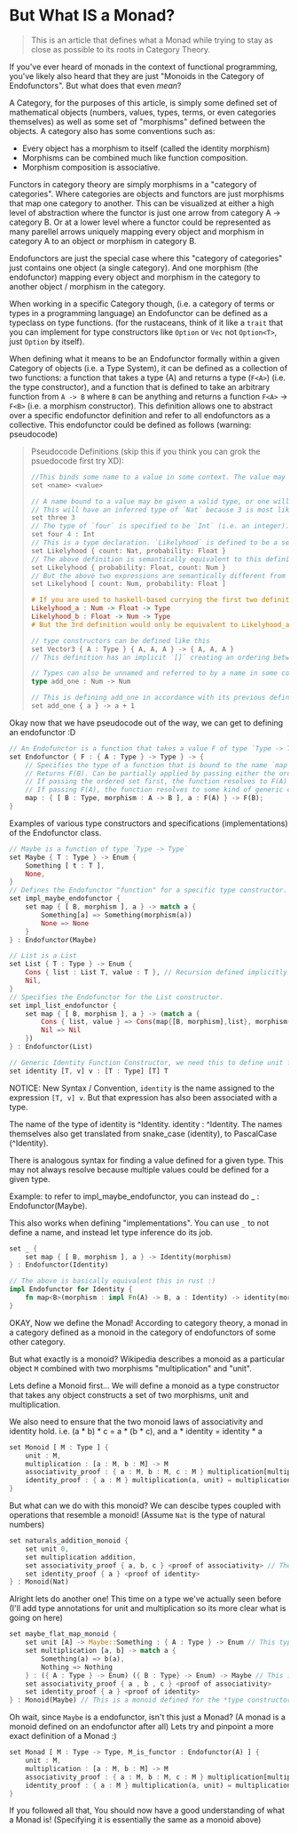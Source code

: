 # But What **IS** a Monad?

> This is an article that defines what a Monad while trying to stay as close as possible to its roots in Category Theory.

If you've ever heard of monads in the context of functional programming, you've likely also heard that they are just "Monoids in the Category of Endofunctors". But what does that even *mean*?

A Category, for the purposes of this article, is simply some defined set of mathematical objects (numbers, values, types, terms, or even categories themselves) as well as some set of "morphisms" defined between the objects. A category also has some conventions such as:
 - Every object has a morphism to itself (called the identity morphism)
 - Morphisms can be combined much like function composition.
 - Morphism composition is associative.

Functors in category theory are simply morphisms in a "category of categories". Where categories are objects and functors are just morphisms that map one category to another. This can be visualized at either a high level of abstraction where the functor is just one arrow from category A -> category B. Or at a lower level where a functor could be represented as many parellel arrows uniquely mapping every object and morphism in category A to an object or morphism in category B.

Endofunctors are just the special case where this "category of categories" just contains one object (a single category). And one morphism (the endofunctor) mapping every object and morphism in the category to another object / morphism in the category.

When working in a specific Category though, (i.e. a category of terms or types in a programming language) an Endofunctor can be defined as a typeclass on type functions. (for the rustaceans, think of it like a `trait` that you can implement for type constructors like `Option` or `Vec` not `Option<T>`, just `Option` by itself).

When defining what it means to be an Endofunctor formally within a given Category of objects (i.e. a Type System), it can be defined as a collection of two functions: a function that takes a type (A) and returns a type (`F<A>`) (i.e. the type constructor), and a function that is defined to take an arbitrary function from `A -> B` where `B` can be anything and returns a function `F<A>` -> `F<B>` (i.e. a morphism constructor). This definition allows one to abstract over a specific endofunctor definition and refer to all endofunctors as a collective. This endofunctor could be defined as follows (warning: pseudocode)

> Pseudocode Definitions (skip this if you think you can grok the psuedocode first try XD):
> ```rust
> //This binds some name to a value in some context. The value may be a type (like Vec(A)) or a value (like `3`)
> set <name> <value>
> ```
> ```rust
> // A name bound to a value may be given a valid type, or one will be inferred.
> // This will have an inferred type of `Nat` because 3 is most likely to be a natural number
> set three 3
> // The type of `four` is specified to be `Int` (i.e. an integer). This is valid because while 4 : Nat, Nat is a subset of Int.
> set four 4 : Int
> // This is a type declaration. `Likelyhood` is defined to be a set of two numbers of type `Nat` and `Float`. Optionally, two names have been assigned to these numbers: `count` and `probability`. Curly braces represents un-ordered sets of objects.
> set Likelyhood { count: Nat, probability: Float }
> // The above definition is semantically equivalent to this definition:
> set Likelyhood { probability: Float, count: Num }
> // But the above two expressions are semantically different from this: (Brackets represent an ordered set, i.e. a list)
> set Likelyhood [ count: Num, probability: Float ]
> 
> ```
> ```haskell
> # If you are used to haskell-based currying the first two definitions of `Complex` would be independently equivalent to the following two functions.
> Likelyhood_a : Num -> Float -> Type
> Likelyhood_b : Float -> Num -> Type
> # But the 3rd definition would only be equivalent to Likelyhood_a
> ```
> ```rust
> // type constructors can be defined like this
> set Vector3 { A : Type } { A, A, A } -> { A, A, A }
> // This definition has an implicit `[]` creating an ordering between `{A : Type} and `{A, A, A}`, in this case the ordering is required because {A, A, A} is dependent on {A : Type} being specified.
> 
> // Types can also be unnamed and referred to by a name in some context (i.e. like how functions in rust traits don't name the type of the function, just the name of the function implementation)
> type add_one : Num -> Num
> 
> // This is defining add_one in accordance with its previous defined type. It would be an error to define add_one twice with different implementations in the same context.
> set add_one { a } -> a + 1 
> ```

Okay now that we have pseudocode out of the way, we can get to defining an endofunctor :D

```rust
// An Endofunctor is a function that takes a value F of type `Type -> Type` (i.e. a type constructor) and returns a set containing one type and a bound value-name (i.e. map).
set Endofunctor { F : { A : Type } -> Type } -> {
	// Specifies the type of a function that is bound to the name `map`. Is a function that takes 1. an ordered set of arbitrary type B and morphism from A -> B and 2. some value of type F(A).
	// Returns F(B). Can be partially applied by passing either the ordered set or F(A) first. 
	// If passing the ordered set first, the function resolves to F(A) -> F(B).
	// If passing F(A), the function resolves to some kind of generic constant parameterized by a type and a function. [B : Type, m : A -> B] -> F(B).
	map : { [ B : Type, morphism : A -> B ], a : F(A) } -> F(B);
}
```

Examples of various type constructors and specifications (implementations) of the Endofunctor class.

```rust
// Maybe is a function of type `Type -> Type`
set Maybe { T : Type } -> Enum {
	Something [ t : T ],
	None,
}
// Defines the Endofunctor "function" for a specific type constructor.
set impl_maybe_endofunctor {
	set map { [ B, morphism ], a } -> match a {
		Something[a] => Something(morphism(a))
		None => None
	}
} : Endofunctor(Maybe)
```

```rust
// List is a List
set List { T : Type } -> Enum {
	Cons { list : List T, value : T }, // Recursion defined implicitly
	Nil,
}
// Specifies the Endofunctor for the List constructor.
set impl_list_endofunctor {
	set map { [ B, morphism ], a } -> (match a {
		Cons { list, value } => Cons(map{[B, morphism],list}, morphism(value)) // Recursion defined implicitly
		Nil => Nil
	})
} : Endofunctor(List)
```

```rust
// Generic Identity Function Constructor, we need this to define unit for the Monad.
set identity [T, v] v : [T : Type] [T] T
```

NOTICE: New Syntax / Convention, `identity` is the name assigned to the expression `[T, v] v`. But that expression has also been associated with a type.

The name of the type of identity is ^Identity. identity : ^Identity. The names themselves also get translated from snake_case (identity), to PascalCase (^Identity).

There is analogous syntax for finding a value defined for a given type. This may not always resolve because multiple values could be defined for a given type. 

Example: to refer to impl_maybe_endofunctor, you can instead do _ : Endofunctor(Maybe).

This also works when defining "implementations". You can use `_` to not define a name, and instead let type inference do its job.

```rust
set _ {
	set map { [ B, morphism ], a } -> Identity(morphism)
} : Endofunctor(Identity)

// The above is basically equivalent this in rust :)
impl Endofunctor for Identity {
	fn map<B>(morphism : impl Fn(A) -> B, a : Identity) -> identity(morphism(a))
}
```

OKAY, Now we define the Monad! According to category theory, a monad in a category defined as a monoid in the category of endofunctors of some other category.

But what exactly is a monoid? Wikipedia describes a monoid as a particular object `M` combined with two morphisms "multiplication" and "unit".

Lets define a Monoid first... We will define a monoid as a type constructor that takes any object constructs a set of two morphisms, unit and multiplication.

We also need to ensure that the two monoid laws of associativity and identity hold. i.e. (a * b) * c = a * (b * c), and a * identity = identity * a
```rust
set Monoid [ M : Type ] {
	unit : M,
	multiplication : [a : M, b : M] -> M
	associativity_proof : { a : M, b : M, c : M } multiplication[multiplication[a, b], c] = multiplication[a, multiplication[b, c]]
	identity_proof : { a : M } multiplication(a, unit) = multiplication(unit, a)
}
```

But what can we do with this monoid?
We can descibe types coupled with operations that resemble a monoid! (Assume `Nat` is the type of natural numbers)

```rust
set naturals_addition_monoid {
	set unit 0,
	set multiplication addition,
	set associativity_proof { a, b, c } <proof of associativity> // These are left out because writing proofs are really complicated
	set identity_proof { a } <proof of identity>
} : Monoid(Nat)
```

Alright lets do another one! This time on a type we've actually seen before (I'll add type annotations for unit and multiplication so its more clear what is going on here)
```rust
set maybe_flat_map_monoid {
	set unit [A] -> Maybe::Something : { A : Type } -> Enum // This type is equivalent to `Maybe`
	set multiplication [a, b] -> match a {
		Something(a) => b(a),
		Nothing => Nothing
	} : ({ A : Type } -> Enum) ({ B : Type} -> Enum) -> Maybe // This is equivalent to `[Maybe Maybe] -> Maybe`
	set associativity_proof { a , b , c } <proof of associativity>
	set identity_proof { a } <proof of identity>
} : Monoid(Maybe) // This is a monoid defined for the *type constructor itself* `Maybe`, *not* impl<A> Monoid for Maybe<A>, impl Monoid for Maybe.
```

Oh wait, since `Maybe` is a endofunctor, isn't this just a Monad? (A monad is a monoid defined on an endofunctor after all) Lets try and pinpoint a more exact definition of a Monad :)

```rust
set Monad [ M : Type -> Type, M_is_functor : Endofunctor(A) ] {
	unit : M,
	multiplication : [a : M, b : M] -> M
	associativity_proof : { a : M, b : M, c : M } multiplication[multiplication[a, b], c] = multiplication[a, multiplication[b, c]]
	identity_proof : { a : M } multiplication(a, unit) = multiplication(unit, a)
}
```

If you followed all that, You should now have a good understanding of what a Monad is!
(Specifying it is essentially the same as a monoid above)
